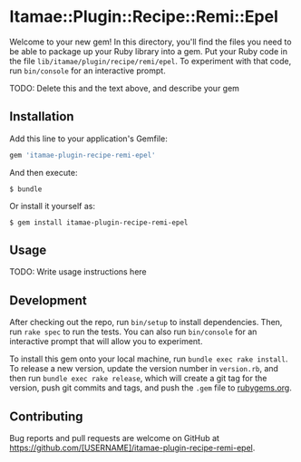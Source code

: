 # Itamae::Plugin::Recipe::Remi::Epel

Welcome to your new gem! In this directory, you'll find the files you need to be able to package up your Ruby library into a gem. Put your Ruby code in the file `lib/itamae/plugin/recipe/remi/epel`. To experiment with that code, run `bin/console` for an interactive prompt.

TODO: Delete this and the text above, and describe your gem

## Installation

Add this line to your application's Gemfile:

```ruby
gem 'itamae-plugin-recipe-remi-epel'
```

And then execute:

    $ bundle

Or install it yourself as:

    $ gem install itamae-plugin-recipe-remi-epel

## Usage

TODO: Write usage instructions here

## Development

After checking out the repo, run `bin/setup` to install dependencies. Then, run `rake spec` to run the tests. You can also run `bin/console` for an interactive prompt that will allow you to experiment.

To install this gem onto your local machine, run `bundle exec rake install`. To release a new version, update the version number in `version.rb`, and then run `bundle exec rake release`, which will create a git tag for the version, push git commits and tags, and push the `.gem` file to [rubygems.org](https://rubygems.org).

## Contributing

Bug reports and pull requests are welcome on GitHub at https://github.com/[USERNAME]/itamae-plugin-recipe-remi-epel.

